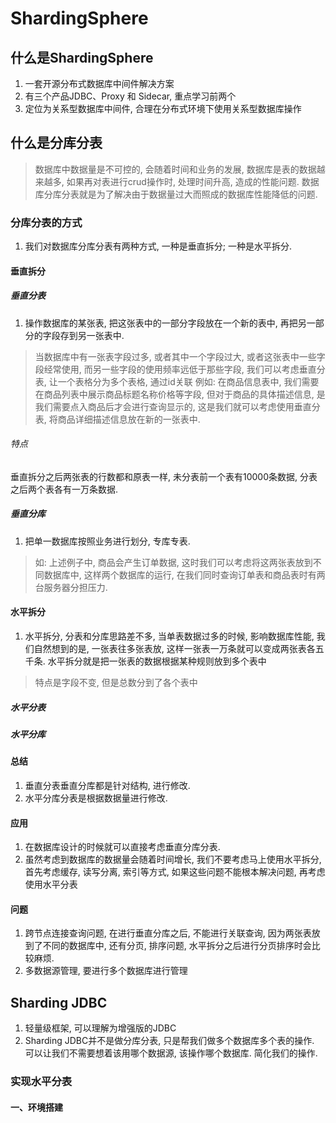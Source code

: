 # ShardingSphere

## 什么是ShardingSphere

1. 一套开源分布式数据库中间件解决方案
2. 有三个产品JDBC、Proxy 和 Sidecar, 重点学习前两个
3. 定位为关系型数据库中间件, 合理在分布式环境下使用关系型数据库操作

## 什么是分库分表

> 数据库中数据量是不可控的, 会随着时间和业务的发展, 数据库是表的数据越来越多, 如果再对表进行crud操作时, 处理时间升高, 造成的性能问题.
> 数据库分库分表就是为了解决由于数据量过大而照成的数据库性能降低的问题.

### 分库分表的方式

1. 我们对数据库分库分表有两种方式, 一种是垂直拆分; 一种是水平拆分.

#### 垂直拆分

##### 垂直分表

1. 操作数据库的某张表, 把这张表中的一部分字段放在一个新的表中, 再把另一部分的字段存到另一张表中.

> 当数据库中有一张表字段过多, 或者其中一个字段过大, 或者这张表中一些字段经常使用, 而另一些字段的使用频率远低于那些字段, 我们可以考虑垂直分表, 让一个表格分为多个表格, 通过id关联
> 例如: 在商品信息表中, 我们需要在商品列表中展示商品标题名称价格等字段, 但对于商品的具体描述信息, 是我们需要点入商品后才会进行查询显示的, 这是我们就可以考虑使用垂直分表, 将商品详细描述信息放在新的一张表中.

###### 特点

垂直拆分之后两张表的行数都和原表一样, 未分表前一个表有10000条数据, 分表之后两个表各有一万条数据.

##### 垂直分库

1. 把单一数据库按照业务进行划分, 专库专表.

>如: 上述例子中, 商品会产生订单数据, 这时我们可以考虑将这两张表放到不同数据库中, 这样两个数据库的运行, 在我们同时查询订单表和商品表时有两台服务器分担压力.

#### 水平拆分

1. 水平拆分, 分表和分库思路差不多, 当单表数据过多的时候, 影响数据库性能, 我们自然想到的是, 一张表往多张表放, 这样一张表一万条就可以变成两张表各五千条. 水平拆分就是把一张表的数据根据某种规则放到多个表中

>特点是字段不变, 但是总数分到了各个表中

##### 水平分表

##### 水平分库

#### 总结

1. 垂直分表垂直分库都是针对结构, 进行修改.
2. 水平分库分表是根据数据量进行修改.

#### 应用

1. 在数据库设计的时候就可以直接考虑垂直分库分表.
2. 虽然考虑到数据库的数据量会随着时间增长, 我们不要考虑马上使用水平拆分, 首先考虑缓存, 读写分离, 索引等方式, 如果这些问题不能根本解决问题, 再考虑使用水平分表

#### 问题

1. 跨节点连接查询问题, 在进行垂直分库之后, 不能进行关联查询, 因为两张表放到了不同的数据库中, 还有分页, 排序问题, 水平拆分之后进行分页排序时会比较麻烦.
2. 多数据源管理, 要进行多个数据库进行管理

## Sharding JDBC

1. 轻量级框架, 可以理解为增强版的JDBC
2. Sharding JDBC并不是做分库分表, 只是帮我们做多个数据库多个表的操作. 可以让我们不需要想着该用哪个数据源, 该操作哪个数据库. 简化我们的操作.

### 实现水平分表

#### 一、环境搭建


